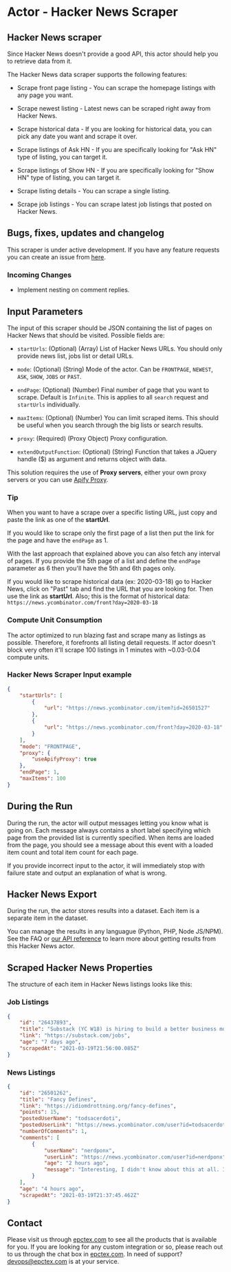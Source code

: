 # Actor - Hacker News Scraper

## Hacker News scraper

Since Hacker News doesn't provide a good API, this actor should help you to retrieve data from it.

The Hacker News data scraper supports the following features:

-   Scrape front page listing - You can scrape the homepage listings with any page you want.

-   Scrape newest listing - Latest news can be scraped right away from Hacker News.

-   Scrape historical data - If you are looking for historical data, you can pick any date you want and scrape it over.

-   Scrape listings of Ask HN - If you are specifically looking for "Ask HN" type of listing, you can target it.

-   Scrape listings of Show HN - If you are specifically looking for "Show HN" type of listing, you can target it.

-   Scrape listing details - You can scrape a single listing.

-   Scrape job listings - You can scrape latest job listings that posted on Hacker News.

## Bugs, fixes, updates and changelog

This scraper is under active development. If you have any feature requests you can create an issue from [here](https://github.com/epctex/hackernews-scraper/issues).

### Incoming Changes

-   Implement nesting on comment replies.

## Input Parameters

The input of this scraper should be JSON containing the list of pages on Hacker News that should be visited. Possible fields are:

- `startUrls`: (Optional) (Array) List of Hacker News URLs. You should only provide news list, jobs list or detail URLs.

- `mode`: (Optional) (String) Mode of the actor. Can be `FRONTPAGE`, `NEWEST`, `ASK`, `SHOW`, `JOBS` or `PAST`.

- `endPage`: (Optional) (Number) Final number of page that you want to scrape. Default is `Infinite`. This is applies to all `search` request and `startUrls` individually.

- `maxItems`: (Optional) (Number) You can limit scraped items. This should be useful when you search through the big lists or search results.

- `proxy`: (Required) (Proxy Object) Proxy configuration.

- `extendOutputFunction`: (Optional) (String) Function that takes a JQuery handle ($) as argument and returns object with data.

This solution requires the use of **Proxy servers**, either your own proxy servers or you can use [Apify Proxy](https://www.apify.com/docs/proxy).

### Tip

When you want to have a scrape over a specific listing URL, just copy and paste the link as one of the **startUrl**.

If you would like to scrape only the first page of a list then put the link for the page and have the `endPage` as 1.

With the last approach that explained above you can also fetch any interval of pages. If you provide the 5th page of a list and define the `endPage` parameter as 6 then you'll have the 5th and 6th pages only.

If you would like to scrape historical data (ex: 2020-03-18) go to Hacker News, click on "Past" tab and find the URL that you are looking for. Then use the link as **startUrl**. Also; this is the format of historical data: `https://news.ycombinator.com/front?day=2020-03-18`

### Compute Unit Consumption

The actor optimized to run blazing fast and scrape many as listings as possible. Therefore, it forefronts all listing detail requests. If actor doesn't block very often it'll scrape 100 listings in 1 minutes with ~0.03-0.04 compute units.

### Hacker News Scraper Input example

```json
{
    "startUrls": [
        {
            "url": "https://news.ycombinator.com/item?id=26501527"
        },
        {
            "url": "https://news.ycombinator.com/front?day=2020-03-18"
        }
    ],
    "mode": "FRONTPAGE",
    "proxy": {
        "useApifyProxy": true
    },
    "endPage": 1,
    "maxItems": 100
}
```

## During the Run

During the run, the actor will output messages letting you know what is going on. Each message always contains a short label specifying which page from the provided list is currently specified.
When items are loaded from the page, you should see a message about this event with a loaded item count and total item count for each page.

If you provide incorrect input to the actor, it will immediately stop with failure state and output an explanation of what is wrong.

## Hacker News Export

During the run, the actor stores results into a dataset. Each item is a separate item in the dataset.

You can manage the results in any languague (Python, PHP, Node JS/NPM). See the FAQ or <a href="https://www.apify.com/docs/api" target="blank">our API reference</a> to learn more about getting results from this Hacker News actor.

## Scraped Hacker News Properties

The structure of each item in Hacker News listings looks like this:

### Job Listings

```json
{
    "id": "26437893",
    "title": "Substack (YC W18) is hiring to build a better business model for writing",
    "link": "https://substack.com/jobs",
    "age": "7 days ago",
    "scrapedAt": "2021-03-19T21:56:00.085Z"
}
```

### News Listings

```json
{
    "id": "26501262",
    "title": "Fancy Defines",
    "link": "https://idiomdrottning.org/fancy-defines",
    "points": 15,
    "postedUserName": "todsacerdoti",
    "postedUserLink": "https://news.ycombinator.com/user?id=todsacerdoti",
    "numberOfComments": 1,
    "comments": [
        {
            "userName": "nerdponx",
            "userLink": "https://news.ycombinator.com/user?id=nerdponx",
            "age": "2 hours ago",
            "message": "Interesting, I didn't know about this at all. Is it that common in Scheme to write functions that immediately return other functions? Seems like an oddly \"blessed\" usage of syntax that IMO could be better used for something like pattern matching.Looking at this example from the linked SRFI [0]:    (define ((greet-with-prefix prefix) suffix)\n      (string-append prefix \" \" suffix))\n\n    (define greet (greet-with-prefix \"Hello\"))\n\n    (greet \"there!\") => \"Hello there!\"\n\nI'm not convinced that this is anything but an obfuscation, compared to the standard R5RS version:    (define (greet-with-prefix suffix)\n      (lambda (prefix)\n        (string-append prefix \" \" suffix)))\n\n    (define greet (greet-with-prefix \"Hello\"))\n\n    (greet \"there!\") => \"Hello there!\"\n\nWhat do the experienced Schemers think?[0]: https://srfi.schemers.org/srfi-219/srfi-219.html"
        }
    ],
    "age": "4 hours ago",
    "scrapedAt": "2021-03-19T21:37:45.462Z"
}
```

## Contact
Please visit us through [epctex.com](https://epctex.com) to see all the products that is available for you. If you are looking for any custom integration or so, please reach out to us through the chat box in [epctex.com](https://epctex.com). In need of support? [devops@epctex.com](mailto:devops@epctex.com) is at your service.
